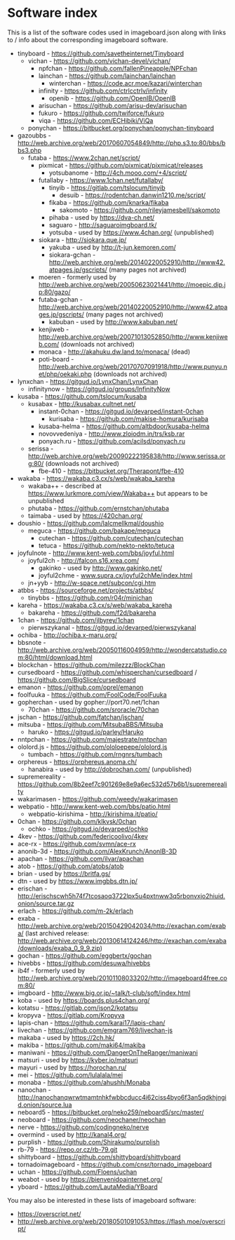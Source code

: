 # Software index

This is a list of the software codes used in imageboard.json along with links to / info about the corresponding imageboard software.

- tinyboard - https://github.com/savetheinternet/Tinyboard
    - vichan - https://github.com/vichan-devel/vichan/
        - npfchan - https://github.com/fallenPineapple/NPFchan
        - lainchan - https://github.com/lainchan/lainchan
            - winterchan - https://code.acr.moe/kazari/winterchan
        - infinity - https://github.com/ctrlcctrlv/infinity
            - openib - https://github.com/OpenIB/OpenIB
        - arisuchan - https://github.com/arisu-dev/arisuchan
        - fukuro - https://github.com/twiforce/fukuro
        - viqa - https://github.com/ECHibiki/ViQa
    - ponychan - https://bitbucket.org/ponychan/ponychan-tinyboard
- gazoubbs - http://web.archive.org/web/20170607054849/http://php.s3.to:80/bbs/bbs3.php
    - futaba - https://www.2chan.net/script/
        - pixmicat - https://github.com/pixmicat/pixmicat/releases
            - yotsubanome - http://4ch.mooo.com/+4/script/
        - futallaby - https://www.1chan.net/futallaby/
            - tinyib - https://gitlab.com/tslocum/tinyib
                - desuib - https://rodentchan.danwin1210.me/script/
            - fikaba - https://github.com/knarka/fikaba
                - sakomoto - https://github.com/rileyjamesbell/sakomoto
            - pihaba - used by https://dva-ch.net/
            - saguaro - http://saguaroimgboard.tk/
            - yotsuba - used by https://www.4chan.org/ (unpublished)
        - siokara - http://siokara.que.jp/
            - yakuba - used by http://t-jun.kemoren.com/
            - siokara-gchan - http://web.archive.org/web/20140220052910/http://www42.atpages.jp/gscripts/ (many pages not archived)
        - moeren - formerly used by http://web.archive.org/web/20050623021441/http://moepic.dip.jp:80/gazo/
        - futaba-gchan - http://web.archive.org/web/20140220052910/http://www42.atpages.jp/gscripts/ (many pages not archived)
            - kabuban - used by http://www.kabuban.net/
        - kenjiweb - http://web.archive.org/web/20071013052850/http://www.kenjiweb.com/ (downloads not archived)
        - monaca - http://akahuku.dw.land.to/monaca/ (dead)
        - poti-board - http://web.archive.org/web/20170707091918/http://www.punyu.net/php/oekaki.php (downloads not archived)
- lynxchan - https://gitgud.io/LynxChan/LynxChan
    - infinitynow - https://gitgud.io/groups/InfinityNow
- kusaba - https://github.com/tslocum/kusaba
    - kusabax - http://kusabax.cultnet.net/
        - instant-0chan - https://gitgud.io/devarped/instant-0chan
            - kurisaba - https://github.com/makise-homura/kurisaba
        - kusaba-helma - https://github.com/altbdoor/kusaba-helma
        - novovvedeniya - http://www.zloiodm.in/trs/ksb.rar
        - ponyach.ru - https://github.com/acilsd/ponyach.ru
    - serissa - http://web.archive.org/web/20090222195838/http://www.serissa.org:80/ (downloads not archived)
        - fbe-410 - https://bitbucket.org/Therapont/fbe-410
- wakaba - https://wakaba.c3.cx/s/web/wakaba_kareha
    - wakaba++ - described at https://www.lurkmore.com/view/Wakaba++ but appears to be unpublished
    - phutaba - https://github.com/ernstchan/phutaba
    - taimaba - used by https://420chan.org/
- doushio - https://github.com/lalcmellkmal/doushio
    - meguca - https://github.com/bakape/meguca
        - cutechan - https://github.com/cutechan/cutechan
        - tetuca - https://github.com/nekto-nekto/tetuca
- joyfulnote - http://www.kent-web.com/bbs/joyful.html
    - joyful2ch - http://falcon.s16.xrea.com/
        - gakinko - used by http://www.gakinko.net/
        - joyful2chme - www.supra.cx/joyful2chMe/index.html
    - jn+yyb - http://w-space.net/subcon/cgi.htm
- atbbs - https://sourceforge.net/projects/atbbs/
    - tinybbs - https://github.com/r04r/minichan
- kareha - https://wakaba.c3.cx/s/web/wakaba_kareha
    - bakareha - https://github.com/f2d/bakareha
- 1chan - https://github.com/jlbyrey/1chan
    - pierwszykanal - https://gitgud.io/devarped/pierwszykanal
- ochiba - http://ochiba.x-maru.org/
- bbsnote - http://web.archive.org/web/20050116004959/http://wondercatstudio.com:80/html/download.html
- blockchan - https://github.com/milezzz/BlockChan
- cursedboard - https://github.com/whisperchan/cursedboard / https://github.com/BigSlice/cursedboard
- emanon - https://github.com/oprel/emanon
- foolfuuka - https://github.com/FoolCode/FoolFuuka
- gopherchan - used by gopher://port70.net/1chan
    - 70chan - https://github.com/sroracle/70chan
- jschan - https://github.com/fatchan/jschan/
- mitsuba - https://github.com/MitsubaBBS/Mitsuba
    - haruko - https://gitgud.io/parley/Haruko
- nntpchan - https://github.com/majestrate/nntpchan
- ololord.js - https://github.com/ololoepepe/ololord.js
    - tumbach - https://github.com/rngnrs/tumbach
- orphereus - https://orphereus.anoma.ch/
    - hanabira - used by http://dobrochan.com/ (unpublished)
- supremereality - https://github.com/8b2eef7c901269e8e9a6ec532d57b6b1/supremereality
- wakarimasen - https://github.com/weedy/wakarimasen
- webpatio - http://www.kent-web.com/bbs/patio.html
    - webpatio-kirishima - http://kirishima.it/patio/
- 0chan - https://github.com/klkvsk/0chan
    - ochko - https://gitgud.io/devarped/ochko
- 4kev - https://github.com/federicoolivo/4kev
- ace-rx - https://github.com/svmn/ace-rx
- anonib-3d - https://github.com/AlexKrunch/AnonIB-3D
- apachan - https://github.com/ilvar/apachan
- atob - https://github.com/atobs/atob
- brian - used by https://britfa.gs/
- dtn - used by https://www.imgbbs.dtn.jp/
- erischan - http://erischscwh5h74f7tcosaoq3722lpx5u4pxtnww3q5rbonvxjo2hiuid.onion/source.tar.gz
- erlach - https://github.com/m-2k/erlach
- exaba - http://web.archive.org/web/20150429042034/http://exachan.com/exaba/ (last archived release: http://web.archive.org/web/20130614124246/http://exachan.com/exaba/downloads/exaba_0_9_9.zip)
- gochan - https://github.com/eggbertx/gochan
- hivebbs - https://github.com/desuwa/hivebbs
- ib4f - formerly used by http://web.archive.org/web/20101108033202/http://imageboard4free.com:80/
- imgboard - http://www.big.or.jp/~talk/t-club/soft/index.html
- koba - used by https://boards.plus4chan.org/
- kotatsu - https://gitlab.com/ison2/kotatsu
- kropyva - https://gitlab.com/Kropyva
- lapis-chan - https://github.com/karai17/lapis-chan/
- livechan - https://github.com/emgram769/livechan-js
- makaba - used by https://2ch.hk/
- makiba - https://github.com/maki64/makiba
- maniwani - https://github.com/DangerOnTheRanger/maniwani
- matsuri - used by https://kyber.io/matsuri
- mayuri - used by https://horochan.ru/
- mei - https://github.com/lulalala/mei
- monaba - https://github.com/ahushh/Monaba
- nanochan - http://nanochanqwrwtmamtnhkfwbbcducc4i62ciss4byo6f3an5qdkhjngid.onion/source.lua
- neboard5 - https://bitbucket.org/neko259/neboard5/src/master/
- neoboard - https://github.com/neochaner/neochan
- nerve - https://github.com/codingneko/nerve
- overmind - used by http://kanal4.org/
- purplish - https://github.com/Shirakumo/purplish
- rb-79 - https://repo.or.cz/rb-79.git
- shittyboard - https://github.com/shittyboard/shittyboard
- tornadoimageboard - https://github.com/cnsr/tornado_imageboard
- uchan - https://github.com/Floens/uchan
- weabot - used by https://bienvenidoainternet.org/
- yboard - https://github.com/LautaMedia/YBoard

You may also be interested in these lists of imageboard software:
* https://overscript.net/
* http://web.archive.org/web/20180501091053/https://flash.moe/overscript/
